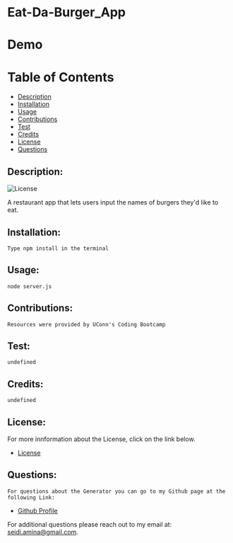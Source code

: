 # Eat-Da-Burger_App

# Demo
 
 
 # Table of Contents

 - [Description](#description)
 - [Installation](#installation)
 - [Usage](#usage)
 - [Contributions](#contribution)
 - [Test](#test)
 - [Credits](#credits)
 - [License](#license)
 - [Questions](#questions)

 ## Description:
 ![License](https://img.shields.io/badge/License-mit-blue.svg "License Badge")

  A restaurant app that lets users input the names of burgers they'd like to eat.
 ## Installation:
    Type npm install in the terminal
 ## Usage:
    node server.js
 ## Contributions:
    Resources were provided by UConn's Coding Bootcamp
 ## Test:
    undefined
 ## Credits:
    undefined
 ## License:
  For more innformation about the License, click on the link below.

- [License](https://opensource.org/licenses/mit)

## Questions:
    For questions about the Generator you can go to my Github page at the following Link:

- [Github Profile](https:github.com/Amina-Seidi)

For additional questions please reach out to my email at: seidi.amina@gmail.com.

